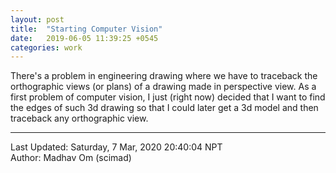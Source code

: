 ```yaml
---
layout: post
title:  "Starting Computer Vision"
date:   2019-06-05 11:39:25 +0545
categories: work
---
```


There's a problem in engineering drawing where we have to traceback the orthographic views (or plans) of a drawing made in perspective view. As a first problem of computer vision, I just (right now) decided that I want to find the edges of such 3d drawing so that I could later get a 3d model and then traceback any orthographic view.


----------
Last Updated: Saturday, 7 Mar, 2020 20:40:04 NPT  
Author: Madhav Om (scimad)